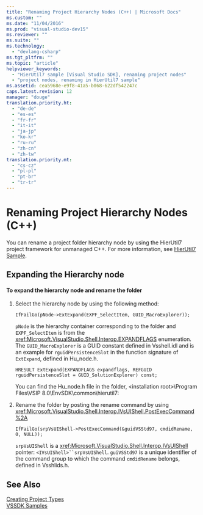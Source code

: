 ```yaml
---
title: "Renaming Project Hierarchy Nodes (C++) | Microsoft Docs"
ms.custom: ""
ms.date: "11/04/2016"
ms.prod: "visual-studio-dev15"
ms.reviewer: ""
ms.suite: ""
ms.technology: 
  - "devlang-csharp"
ms.tgt_pltfrm: ""
ms.topic: "article"
helpviewer_keywords: 
  - "HierUtil7 sample [Visual Studio SDK], renaming project nodes"
  - "project nodes, renaming in HierUtil7 sample"
ms.assetid: cea5968e-e9f8-41a5-b068-622df542247c
caps.latest.revision: 12
manager: "douge"
translation.priority.ht: 
  - "de-de"
  - "es-es"
  - "fr-fr"
  - "it-it"
  - "ja-jp"
  - "ko-kr"
  - "ru-ru"
  - "zh-cn"
  - "zh-tw"
translation.priority.mt: 
  - "cs-cz"
  - "pl-pl"
  - "pt-br"
  - "tr-tr"
---
```

# Renaming Project Hierarchy Nodes (C++)
You can rename a project folder hierarchy node by using the HierUtil7 project framework for unmanaged C++. For more information, see [HierUtil7 Sample](http://msdn.microsoft.com/en-us/29c15184-a70c-4813-86c2-fb1d47442d11).  
  
## Expanding the Hierarchy node  
  
#### To expand the hierarchy node and rename the folder  
  
1.  Select the hierarchy node by using the following method:  
  
    ```  
    IfFailGo(pNode->ExtExpand(EXPF_SelectItem, GUID_MacroExplorer));  
    ```  
  
     `pNode` is the hierarchy container corresponding to the folder and `EXPF_SelectItem` is from the <xref:Microsoft.VisualStudio.Shell.Interop.EXPANDFLAGS> enumeration. The `GUID_MacroExplorer` is a GUID constant defined in Vsshell.idl and is an example for `rguidPersistenceSlot` in the function signature of `ExtExpand`, defined in Hu_node.h.  
  
    ```  
    HRESULT ExtExpand(EXPANDFLAGS expandflags, REFGUID rguidPersistenceSlot = GUID_SolutionExplorer) const;  
    ```  
  
     You can find the Hu_node.h file in the folder, \<installation root>\Program Files\VSIP 8.0\EnvSDK\common\hierutil7:  
  
2.  Rename the folder by posting the rename command by using <xref:Microsoft.VisualStudio.Shell.Interop.IVsUIShell.PostExecCommand%2A>  
  
    ```  
    IfFailGo(srpVsUIShell->PostExecCommand(&guidVSStd97, cmdidRename, 0, NULL));  
    ```  
  
     `srpVsUIShell` is a <xref:Microsoft.VisualStudio.Shell.Interop.IVsUIShell> pointer: `<IVsUIShell>``srpVsUIShell`. `guiVSStd97` is a unique identifier of the command group to which the command `cmdidRename` belongs, defined in Vsshlids.h.  
  
## See Also  
 [Creating Project Types](../extensibility/internals/creating-project-types.md)   
 [VSSDK Samples](../misc/vssdk-samples.md)
